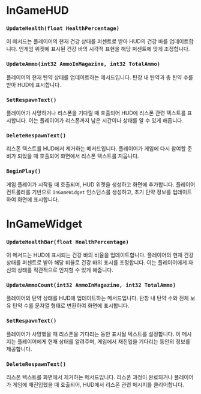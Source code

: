 # InGameHUD

### `UpdateHealth(float HealthPercentage)`
이 메서드는 플레이어의 현재 건강 상태를 퍼센트로 받아 HUD의 건강 바를 업데이트합니다. 인게임 위젯에 표시된 건강 바의 시각적 표현을 해당 퍼센트에 맞게 조정합니다.

### `UpdateAmmo(int32 AmmoInMagazine, int32 TotalAmmo)`
플레이어의 현재 탄약 상태를 업데이트하는 메서드입니다. 탄창 내 탄약과 총 탄약 수를 받아 HUD에 표시합니다.

### `SetRespawnText()`
플레이어가 사망하거나 리스폰을 기다릴 때 호출되어 HUD에 리스폰 관련 텍스트를 표시합니다. 이는 플레이어가 리스폰까지 남은 시간이나 상태를 알 수 있게 해줍니다.

### `DeleteRespawnText()`
리스폰 텍스트를 HUD에서 제거하는 메서드입니다. 플레이어가 게임에 다시 참여할 준비가 되었을 때 호출되어 화면에서 리스폰 텍스트를 지웁니다.

### `BeginPlay()`
게임 플레이가 시작될 때 호출되며, HUD 위젯을 생성하고 화면에 추가합니다. 플레이어 컨트롤러를 기반으로 `InGameWidget` 인스턴스를 생성하고, 초기 탄약 정보를 업데이트하여 화면에 표시합니다.

# InGameWidget

### `UpdateHealthBar(float HealthPercentage)`
이 메서드는 HUD에 표시되는 건강 바의 비율을 업데이트합니다. 플레이어의 현재 건강 상태를 퍼센트로 받아 해당 비율로 건강 바의 표시를 조정합니다. 이는 플레이어에게 자신의 상태를 직관적으로 인지할 수 있게 해줍니다.

### `UpdateAmmoCount(int32 AmmoInMagazine, int32 TotalAmmo)`
플레이어의 탄약 상태를 HUD에 업데이트하는 메서드입니다. 탄창 내 탄약 수와 전체 보유 탄약 수를 문자열 형태로 변환하여 화면에 표시합니다.

### `SetRespawnText()`
플레이어가 사망했을 때 리스폰을 기다리는 동안 표시될 텍스트를 설정합니다. 이 메시지는 플레이어에게 현재 상태를 알려주며, 게임에서 재진입을 기다리는 동안의 정보를 제공합니다.

### `DeleteRespawnText()`
리스폰 텍스트를 화면에서 제거하는 메서드입니다. 리스폰 과정이 완료되거나 플레이어가 게임에 재진입했을 때 호출되어, HUD에서 리스폰 관련 메시지를 클리어합니다.
